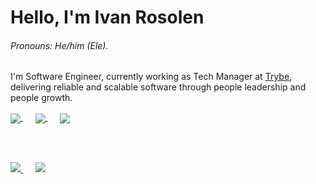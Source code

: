 # Hello, I'm Ivan Rosolen

###### Pronouns: He/him (Ele).

I'm Software Engineer, currently working as Tech Manager at [Trybe](https://github.com/betrybe), delivering reliable and scalable software through people leadership and people growth.

<a href="https://twitter.com/ivanrosolen">
  <img align="center" src="https://img.shields.io/badge/Twitter-000000?style=for-the-badge&logo=Twitter&logoColor=white" />
</a>
&nbsp;&nbsp;&nbsp;&nbsp;

<a href="https://www.linkedin.com/in/ivanrosolen/">
  <img align="center" src="https://img.shields.io/badge/LinkedIn-000000?style=for-the-badge&logo=LinkedIn&logoColor=white" />
</a>
&nbsp;&nbsp;&nbsp;&nbsp;

<a href="https://speakerdeck.com/ivanrosolen">
  <img align="center" src="https://img.shields.io/badge/SpeakerDeck-000000?style=for-the-badge&logo=SpeakerDeck&logoColor=white" />
</a>

<br><br>

<a href="#">
  <img src="https://github-readme-stats.vercel.app/api?username=ivanrosolen&count_private=true&show_icons=true&theme=dark" />
</a>
&nbsp;&nbsp;&nbsp;&nbsp;
<a href="#s">
  <img src="https://github-readme-stats.vercel.app/api/top-langs/?username=ivanrosolen&hide=html&layout=compact&theme=dark" />
</a>
